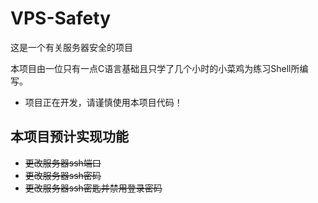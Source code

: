 # VPS-Safety
这是一个有关服务器安全的项目

本项目由一位只有一点C语言基础且只学了几个小时的小菜鸡为练习Shell所编写。

* 项目正在开发，请谨慎使用本项目代码！


## 本项目预计实现功能

* <strike>更改服务器ssh端口</strike>
* <strike>更改服务器ssh密码</strike>
* <strike>更改服务器ssh密匙并禁用登录密码</strike>

